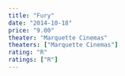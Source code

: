 ```yaml
---
title: "Fury"
date: "2014-10-18"
price: "9.00"
theater: "Marquette Cinemas"
theaters: ["Marquette Cinemas"]
rating: "R"
ratings: ["R"]
---
```

